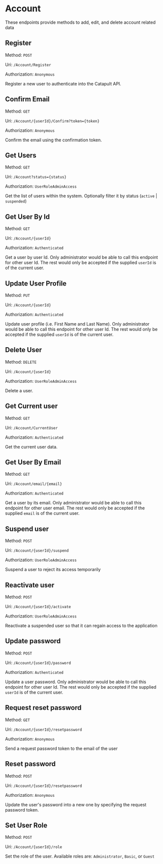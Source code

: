 # Account

These endpoints provide methods to add, edit, and delete account related data

## Register
Method: `POST`

Uri: `/Account/Register`

Authorization: `Anonymous`

Register a new user to authenticate into the Catapult API.


## Confirm Email
Method: `GET`

Uri: `/Account/{userId}/Confirm?token={token}`

Authorization: `Anonymous`

Confirm the email using the confirmation token.

## Get Users
Method: `GET`

Uri: `/Account?status={status}`

Authorization: `UserRoleAdminAccess`

Get the list of users within the system. Optionally filter it by status (`active` | `suspended`)

## Get User By Id
Method: `GET`

Uri: `/Account/{userId}`

Authorization: `Authenticated`

Get a user by user Id. Only administrator would be able to call this endpoint for other user Id. The rest would only be accepted if the supplied `userId` is of the current user.

## Update User Profile
Method: `PUT`

Uri: `/Account/{userId}`

Authorization: `Authenticated`

Update user profile (i.e. First Name and Last Name). Only administrator would be able to call this endpoint for other user Id. The rest would only be accepted if the supplied `userId` is of the current user.

## Delete User
Method: `DELETE`

Uri: `/Account/{userId}`

Authorization: `UserRoleAdminAccess`

Delete a user.

## Get Current user
Method: `GET`

Uri: `/Account/CurrentUser`

Authorization: `Authenticated`

Get the current user data.

## Get User By Email
Method: `GET`

Uri: `/Account/email/{email}`

Authorization: `Authenticated`

Get a user by its email. Only administrator would be able to call this endpoint for other user email. The rest would only be accepted if the supplied `email` is of the current user.

## Suspend user
Method: `POST`

Uri: `/Account/{userId}/suspend`

Authorization: `UserRoleAdminAccess`

Suspend a user to reject its access temporarily

## Reactivate user
Method: `POST`

Uri: `/Account/{userId}/activate`

Authorization: `UserRoleAdminAccess`

Reactivate a suspended user so that it can regain access to the application

## Update password
Method: `POST`

Uri: `/Account/{userId}/password`

Authorization: `Authenticated`

Update a user password. Only administrator would be able to call this endpoint for other user Id. The rest would only be accepted if the supplied `userId` is of the current user.

## Request reset password
Method: `GET`

Uri: `/Account/{userId}/resetpassword`

Authorization: `Anonymous`

Send a request password token to the email of the user

## Reset password

Method: `POST`

Uri: `/Account/{userId}/resetpassword`

Authorization: `Anonymous`

Update the user's password into a new one by specifying the request password token.

## Set User Role
Method: `POST`

Uri: `/Account/{userId}/role`

Set the role of the user. Available roles are: `Administrator`, `Basic`, or `Guest`